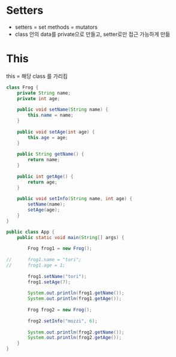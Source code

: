 # Setters
- setters = set methods = mutators
- class 안의 data를 private으로 만들고, setter로만 접근 가능하게 만듦

# This
this = 해당 class 를 가리킴

```java
class Frog {
	private String name;
	private int age;
	
	public void setName(String name) {
		this.name = name;
	}
	
	public void setAge(int age) {
		this.age = age;
	}
	
	public String getName() {
		return name;
	}
	
	public int getAge() {
		return age;
	}
	
	public void setInfo(String name, int age) {
		setName(name);
		setAge(age);
	}
}

public class App {
	public static void main(String[] args) {
		
		Frog frog1 = new Frog();
		
//		frog1.name = "tori";
//		frog1.age = 1;
		
		frog1.setName("tori");
		frog1.setAge(7);
		
		System.out.println(frog1.getName());
		System.out.println(frog1.getAge());
		
		Frog frog2 = new Frog();
		
		frog2.setInfo("mozzi", 6);
		
		System.out.println(frog2.getName());
		System.out.println(frog2.getAge());
	}
}
```